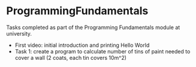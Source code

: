 # ProgrammingFundamentals
Tasks completed as part of the Programming Fundamentals module at university.

* First video: initial introduction and printing Hello World
* Task 1: create a program to calculate number of tins of paint needed to cover a wall (2 coats, each tin covers 10m^2)
